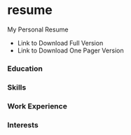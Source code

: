 # resume
My Personal Resume

- Link to Download Full Version
- Link to Download One Pager Version

### Education


### Skills


### Work Experience


### Interests
